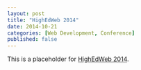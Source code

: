 ```yaml
---
layout: post
title: "HighEdWeb 2014"
date: 2014-10-21
categories: [Web Development, Conference]
published: false
---
```

This is a placeholder for [HighEdWeb 2014](http://2014.highedweb.org/).
<!--more-->
